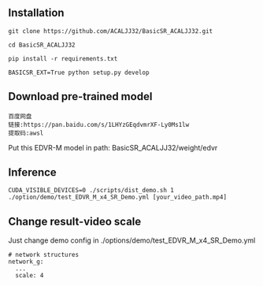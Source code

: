 ## Installation
```
git clone https://github.com/ACALJJ32/BasicSR_ACALJJ32.git

cd BasicSR_ACALJJ32

pip install -r requirements.txt

BASICSR_EXT=True python setup.py develop
```

## Download pre-trained model
```
百度网盘
链接:https://pan.baidu.com/s/1LHYzGEqdvmrXF-Ly0Ms1lw 
提取码:awsl
```
Put this EDVR-M model in path: BasicSR_ACALJJ32/weight/edvr

## Inference
```
CUDA_VISIBLE_DEVICES=0 ./scripts/dist_demo.sh 1 ./option/demo/test_EDVR_M_x4_SR_Demo.yml [your_video_path.mp4]
```

## Change result-video scale
Just change demo config in ./options/demo/test_EDVR_M_x4_SR_Demo.yml
```
# network structures
network_g:
  ...
  scale: 4
```

